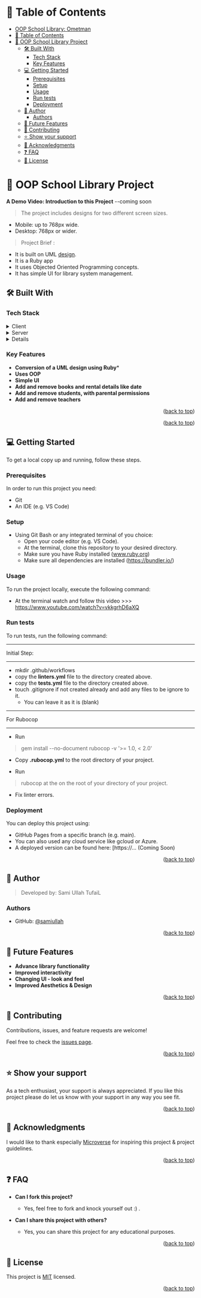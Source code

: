 
# 📗 Table of Contents
- [OOP School Library: Ometman](#oop-school-library)
- [📗 Table of Contents](#-table-of-contents)
- [📖 OOP School Library Project ](#-oop-school-library-project-)
  - [🛠 Built With ](#-built-with-)
    - [Tech Stack ](#tech-stack-)
    - [Key Features ](#key-features-)
  - [💻 Getting Started ](#-getting-started-)
    - [Prerequisites](#prerequisites)
    - [Setup](#setup)
    - [Usage](#usage)
    - [Run tests](#run-tests)
    - [Deployment](#deployment)
  - [👥 Author ](#-author-)
    - [Authors](#authors)
  - [🔭 Future Features ](#-future-features-)
  - [🤝 Contributing ](#-contributing-)
  - [⭐️ Show your support ](#️-show-your-support-)
  - [🙏 Acknowledgments ](#-acknowledgments-)
  - [❓ FAQ ](#-faq-)
  - [📝 License ](#-license-)


# 📖 OOP School Library Project <a name="about-project"></a>

**A Demo Video: Introduction to this Project**
--coming soon

>The project includes designs for two different screen sizes.

 - Mobile: up to 768px wide.
 - Desktop: 768px or wider.

>Project Brief :
 - It is built on UML [design](./uml-library-design).
 - It is a Ruby app
 - It uses Objected Oriented Programming concepts.
 - It has simple UI for library system management.

## 🛠 Built With <a name="built-with"></a>

### Tech Stack <a name="tech-stack"></a>

<details>
  <summary>Client</summary>
  <ul>
    <li>Ruby</>
    <li>Database</li>
    <li>Webpack</li>
    <li>OOP</li>
    <li>Rubocop</i>
    <li>Ruby testing library</li>
  </ul>
</details>

<details>
  <summary>Server</summary>
  <ul>
    <li>Optionally: Deployable Using GitHub Pages</li>
    <li>Uses API and Github Servers</li>
  </ul>
</details>

<details>
  <ul>
    <li>Databases</li>
  </ul>
  <li>In-built Ruby functionality</li>.
</details>

### Key Features <a name="key-features"></a>

- **Conversion of a UML design using Ruby***
- **Uses OOP**
- **Simple UI**
- **Add and remove books and rental details like date**
- **Add and remove students, with parental permissions**
- **Add and remove teachers**

<p align="right">(<a href="#readme-top">back to top</a>)</p>


<p align="right">(<a href="#readme-top">back to top</a>)</p>


## 💻 Getting Started <a name="getting-started"></a>

To get a local copy up and running, follow these steps.

### Prerequisites

In order to run this project you need:
- Git
- An IDE (e.g. VS Code)

### Setup

- Using Git Bash or any integrated terminal of you choice:
  - Open your code editor (e.g. VS Code).
  - At the terminal, clone this repository to your desired directory.
  - Make sure you have Ruby installed (www.ruby.org)
  - Make sure all dependencies are installed (https://bundler.io/)

### Usage
To run the project locally, execute the following command:
- At the terminal watch and follow this video >>> https://www.youtube.com/watch?v=vkkgrhD6aXQ

### Run tests

To run tests, run the following command:

**************
Initial Step:
**************
- mkdir .github/workflows
- copy the **linters.yml** file to the directory created above.
- copy the **tests.yml** file to the directory created above.
- touch .gitignore if not created already and add any files to be ignore to it.
  - You can leave it as it is (blank)     

**************
For Rubocop
**************
- Run 
> gem install --no-document rubocop -v '>= 1.0, < 2.0'
- Copy **.rubocop.yml** to the root directory of your project.

- Run 
> rubocop at the on the root of your directory of your project.
- Fix linter errors.


### Deployment
You can deploy this project using:
- GitHub Pages from a specific branch (e.g. main). 
- You can also used any cloud service like gcloud or Azure.
- A deployed version can be found here:
[https://... (Coming Soon)

<p align="right">(<a href="#readme-top">back to top</a>)</p>

## 👥 Author <a name="authors"></a>

> Developed by: Sami Ullah TufaiL

### Authors
- GitHub: [@samiullah](https://github.com/Sami-Ullah-Tufail)


<p align="right">(<a href="#readme-top">back to top</a>)</p>

## 🔭 Future Features <a name="future-features"></a>

- **Advance library functionality**
- **Improved interactivity**
- **Changing UI - look and feel**
- **Improved Aesthetics & Design**

<p align="right">(<a href="#readme-top">back to top</a>)</p>

## 🤝 Contributing <a name="contributing"></a>

Contributions, issues, and feature requests are welcome!

Feel free to check the [issues page](https://github.com/ometman/oop-school-library/issues).

<p align="right">(<a href="#readme-top">back to top</a>)</p>


## ⭐️ Show your support <a name="support"></a>

As a tech enthusiast, your support is always appreciated. If you like this project please do let us know with your support in any way you see fit.

<p align="right">(<a href="#readme-top">back to top</a>)</p>


## 🙏 Acknowledgments <a name="acknowledgements"></a>

I would like to thank especially [Microverse](https://www.microverse.org/) for inspiring this project & project guidelines.

<p align="right">(<a href="#readme-top">back to top</a>)</p>


## ❓ FAQ <a name="faq"></a>
- **Can I fork this project?**
  - Yes, feel free to fork and knock yourself out :) . 

- **Can I share this project with others?**
  - Yes, you can share this project for any educational purposes. 

<p align="right">(<a href="#readme-top">back to top</a>)</p>


## 📝 License <a name="license"></a>
This project is [MIT](./LICENSE) licensed.

<p align="right">(<a href="#readme-top">back to top</a>)</p>


